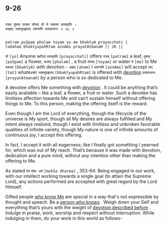## 9-26


```shloka-sa

पत्रम् पुष्पम् फलम् तोयम् यो मे भक्त्या प्रयच्छति ।
तदहम् भक्त्युपहृतम् अश्नामि प्रयतात्मनः ॥ २६ ॥

```
```shloka-sa-hk

patram puSpam phalam toyam yo me bhaktyA prayacchati |
tadaham bhaktyupahRtam aznAmi prayatAtmanaH || 26 ||

```
`यो` `[yo]` Anyone who `प्रयच्छति` `[prayacchati]` offers `पत्रम्` `[patram]` a leaf, `पुष्पम्` `[puSpam]` a flower, `फलम्` `[phalam]` , a fruit `तोयम्` `[toyam]` or water `मे` `[me]` to Me `भक्त्या` `[bhaktyA]` with devotion - `अहम्` `[aham]` I `अश्नामि` `[aznAmi]` will accept `तत्` `[tat]` whatever `भक्त्युपहृतम्` `[bhaktyupahRtam]` is offered with 
[devotion](bhakti_a_defn) `प्रयतात्मनः` `[prayatAtmanaH]` by a person who is so dedicated to Me.

A devotee offers Me something with 
[devotion](bhakti_a_defn)
. It could be anything that’s easily available – like a leaf, a flower, a fruit or water. Such a devotee has limitless affection towards Me and can’t sustain himself without offering things to Me. To this person, making the offering itself is the reward.

Even though I am the Lord of everything, though the lifecycle of the universe is My sport, though all My desires are always fulfilled and My intent always realized, though I exist with limitless and unbroken favorable qualities of infinite variety, though My nature is one of infinite amounts of continuous joy, I accept this offering.

In fact, I accept it with all eagerness; like I finally got something I yearned for, which was out of My reach. That’s because it was made with devotion, dedication and a pure mind, without any intention other than making the offering to Me.

As stated in 
`मोक्ष धर्म` `[mokSa dharma]` , 353-64:
 Being engaged in our work, with our intellect working towards a single goal (to attain the Supreme Lord), any actions performed are accepted with great regard by the Lord Himself.

Gifted people 
[who know Me](jnAnI)
 are special in a way that's not expressible by thought and speech. Be a 
[person who knows](jnAnI)
. Weigh down your Self and everything that’s yours with the weight of 
[devotion described before](bhakti_a_defn)
. Indulge in praise, work, worship and respect without interruption. While indulging in them, do your work in this world as follows-


